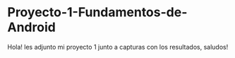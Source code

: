 # Proyecto-1-Fundamentos-de-Android
Hola! les adjunto mi proyecto 1 junto a capturas con los resultados, saludos!
